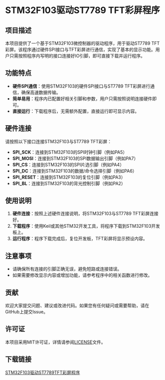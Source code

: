 # STM32F103驱动ST7789 TFT彩屏程序

## 项目描述

本项目提供了一个基于STM32F103微控制器的驱动程序，用于驱动ST7789 TFT彩屏。该程序通过硬件SPI接口与TFT彩屏进行通信，实现了基本的显示功能。用户只需按照程序内写明的接口连接好IO引脚，即可直接下载并运行程序。

## 功能特点

- **硬件SPI通信**：使用STM32F103的硬件SPI接口与ST7789 TFT彩屏进行通信，确保高速数据传输。
- **简单易用**：程序内已配置好相关引脚和参数，用户只需按照说明连接硬件即可。
- **直接运行**：下载程序后，无需额外配置，直接运行即可显示内容。

## 硬件连接

请按照以下接口连接STM32F103与ST7789 TFT彩屏：

- **SPI_SCK**：连接到STM32F103的SPI时钟引脚（例如PA5）
- **SPI_MOSI**：连接到STM32F103的SPI数据输出引脚（例如PA7）
- **SPI_CS**：连接到STM32F103的SPI片选引脚（例如PA4）
- **SPI_DC**：连接到STM32F103的数据/命令选择引脚（例如PA6）
- **SPI_RESET**：连接到STM32F103的复位引脚（例如PA3）
- **SPI_BL**：连接到STM32F103的背光控制引脚（例如PA2）

## 使用说明

1. **硬件连接**：按照上述硬件连接说明，将STM32F103与ST7789 TFT彩屏连接好。
2. **下载程序**：使用Keil或其他STM32开发工具，将程序下载到STM32F103开发板上。
3. **运行程序**：程序下载完成后，复位开发板，TFT彩屏将显示预设内容。

## 注意事项

- 请确保所有连接的引脚正确无误，避免短路或连接错误。
- 如果需要修改显示内容或增加功能，请参考程序中的相关函数进行修改。

## 贡献

欢迎大家提交问题、建议或改进代码。如果您有任何疑问或需要帮助，请在GitHub上提交Issue。

## 许可证

本项目采用MIT许可证，详情请参阅[LICENSE](LICENSE)文件。

## 下载链接

[STM32F103驱动ST7789TFT彩屏程序](https://pan.quark.cn/s/be70246e5166)